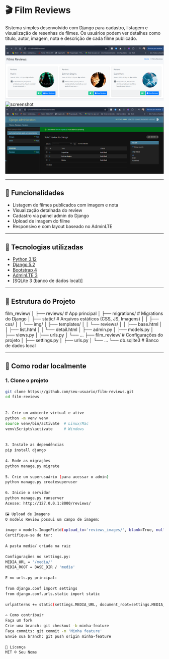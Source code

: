 # 🎬 Film Reviews

Sistema simples desenvolvido com Django para cadastro, listagem e visualização de resenhas de filmes. Os usuários podem ver detalhes como título, autor, imagem, nota e descrição de cada filme publicado.

![img.png](img.png)![screenshot](static/img/screenshot.png)
![img_1.png](img_1.png)

---

## 📌 Funcionalidades

- Listagem de filmes publicados com imagem e nota
- Visualização detalhada do review
- Cadastro via painel admin do Django
- Upload de imagem do filme
- Responsivo e com layout baseado no AdminLTE

---

## 🧰 Tecnologias utilizadas

- [Python 3.12](https://www.python.org/)
- [Django 5.2](https://www.djangoproject.com/)
- [Bootstrap 4](https://getbootstrap.com/)
- [AdminLTE 3](https://adminlte.io/)
- [SQLite 3 (banco de dados local)]

---

## 📁 Estrutura do Projeto

film_review/
│
├── reviews/ # App principal
│ ├── migrations/ # Migrations do Django
│ ├── static/ # Arquivos estáticos (CSS, JS, Imagens)
│ │ ├── css/
│ │ └── img/
│ ├── templates/
│ │ └── reviews/
│ │ ├── base.html
│ │ ├── list.html
│ │ └── detail.html
│ ├── admin.py
│ ├── models.py
│ ├── views.py
│ ├── urls.py
│ └── ...
├── film_review/ # Configurações do projeto
│ ├── settings.py
│ ├── urls.py
│ └── ...
└── db.sqlite3 # Banco de dados local


---

## 🚀 Como rodar localmente

### 1. Clone o projeto

```bash
git clone https://github.com/seu-usuario/film-reviews.git
cd film-reviews


2. Crie um ambiente virtual e ative
python -m venv venv
source venv/bin/activate  # Linux/Mac
venv\Scripts\activate     # Windows


3. Instale as dependências
pip install django

4. Rode as migrações
python manage.py migrate

5. Crie um superusuário (para acessar o admin)
python manage.py createsuperuser

6. Inicie o servidor
python manage.py runserver
Acesse: http://127.0.0.1:8000/reviews/

🖼️ Upload de Imagens
O modelo Review possui um campo de imagem:

image = models.ImageField(upload_to='reviews_images/', blank=True, null=True)
Certifique-se de ter:

A pasta media/ criada na raiz

Configurações no settings.py:
MEDIA_URL = '/media/'
MEDIA_ROOT = BASE_DIR / 'media'

E no urls.py principal:

from django.conf import settings
from django.conf.urls.static import static

urlpatterns += static(settings.MEDIA_URL, document_root=settings.MEDIA_ROOT)

✍️ Como contribuir
Faça um fork
Crie uma branch: git checkout -b minha-feature
Faça commits: git commit -m 'Minha feature'
Envie sua branch: git push origin minha-feature

📄 Licença
MIT © Seu Nome